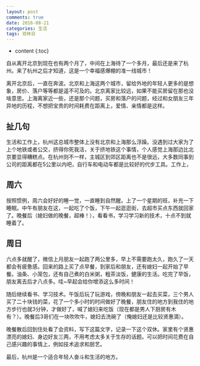 ```yaml
---
layout: post
comments: true
date: 2016-08-21
categories: 生活
tags: 双休日
---
```


* content
{:toc}

自从离开北京到现在也有两个月了，中间在上海待了一个多月，最后还是来了杭州。来了杭州之后才知道，这是一个幸福感爆棚的准一线城市！

离开北京后，一直在奔波。北京和上海这两个城市，留给外地的年轻人更多的是想象，房价、落户等等都是遥不可及的。北京离家比较远，如果不能买房留在那也没啥意思。上海离家近一些，还是那个问题，买房和落户的问题，经过和女朋友三年异地的历程，不想把宝贵的时间耗费在距离上，爱情、亲情都是这样。




## 扯几句

生活和工作上，杭州这总城市整体上没有北京和上海那么浮躁。没遇到过大家为了上个地铁或者公交，挤得你死我活，关于挤地铁这个事情，个人感觉上海那边比北京要显得糟糕点。在杭州则不一样，主城区到郊区距离也不是很远，大多数同事到公司的距离都在5公里以内吧，自行车和电动车都是比较好的代步工具。工作上，

## 周六

按照惯例，周六会好好的睡一觉，一直睡到自然醒。上了一个星期的班，补充一下睡眠。中午有朋友在这，一起吃了个饭，下午一起逛逛街，去超市买点东西就回家了。晚餐后（媳妇做的晚餐，超棒！），看看书，学习学习新的技术，十点不到就睡着了。

## 周日

六点多就醒了，微信上月朋友一起跑了两公里多，早上不需要跑太久，跑久了一天都会有疲惫感。回来的路上买了点早餐，到家后和朋友，还有媳妇一起开始了早餐。油条、小笼包，还有自己煮的白米粥，粗茶淡饭，健康的生活。吃完了早饭，朋友离去后才八点多。哇~早起会给你增添这么多时间！

随后继续看书、学习技术。午饭后玩了玩游戏，傍晚和朋友一起去买菜，三个男人买了二十块钱的菜，花了一个多小时的时间做好了晚餐，朋友住的地方到我住的地方步行也就3分钟，才做好了，喊了媳妇来吃饭（现在都是男人下厨房有木有？）。晚餐后3哥们在一块吹吹牛，媳妇去洗碗了（俺媳妇还是比较贤惠滴）。

晚餐散后回到住处看了会资料，写下这篇文字，记录一下这个双休。家里有个贤惠漂亮的媳妇、身边好友三两，不用考虑太多关于生存的话题。可以把时间花费在自己感兴趣的事情上，例如技术追求和厨艺。

最后，杭州是一个适合年轻人奋斗和生活的地方。

